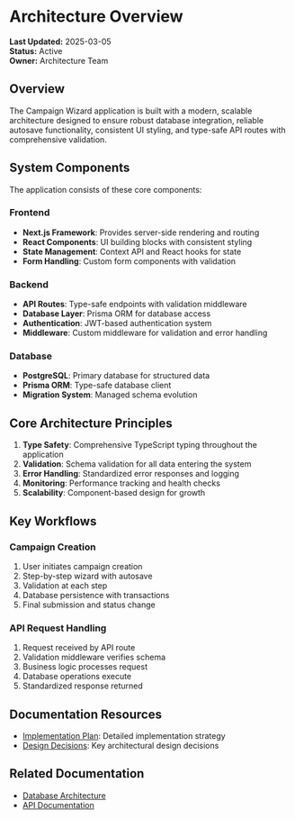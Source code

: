 # Architecture Overview

**Last Updated:** 2025-03-05  
**Status:** Active  
**Owner:** Architecture Team

## Overview

The Campaign Wizard application is built with a modern, scalable architecture designed to ensure robust database integration, reliable autosave functionality, consistent UI styling, and type-safe API routes with comprehensive validation.

## System Components

The application consists of these core components:

### Frontend

- **Next.js Framework**: Provides server-side rendering and routing
- **React Components**: UI building blocks with consistent styling
- **State Management**: Context API and React hooks for state
- **Form Handling**: Custom form components with validation

### Backend

- **API Routes**: Type-safe endpoints with validation middleware
- **Database Layer**: Prisma ORM for database access
- **Authentication**: JWT-based authentication system
- **Middleware**: Custom middleware for validation and error handling

### Database

- **PostgreSQL**: Primary database for structured data
- **Prisma ORM**: Type-safe database client
- **Migration System**: Managed schema evolution

## Core Architecture Principles

1. **Type Safety**: Comprehensive TypeScript typing throughout the application
2. **Validation**: Schema validation for all data entering the system
3. **Error Handling**: Standardized error responses and logging
4. **Monitoring**: Performance tracking and health checks
5. **Scalability**: Component-based design for growth

## Key Workflows

### Campaign Creation

1. User initiates campaign creation
2. Step-by-step wizard with autosave
3. Validation at each step
4. Database persistence with transactions
5. Final submission and status change

### API Request Handling

1. Request received by API route
2. Validation middleware verifies schema
3. Business logic processes request
4. Database operations execute
5. Standardized response returned

## Documentation Resources

- [Implementation Plan](./implementation-plan.md): Detailed implementation strategy
- [Design Decisions](./design.md): Key architectural design decisions

## Related Documentation

- [Database Architecture](../database/overview.md)
- [API Documentation](../apis/overview.md) 